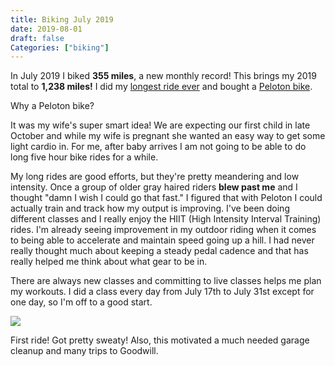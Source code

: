 ```yaml
---
title: Biking July 2019
date: 2019-08-01
draft: false
Categories: ["biking"]
---
```


In July 2019 I biked **355 miles**, a new monthly record! This brings my 2019 total to **1,238 miles!** I did my [longest ride ever](/posts/metric-century-ride/) and bought a [Peloton bike](https://www.onepeloton.com/bike).

Why a Peloton bike?

It was my wife's super smart idea! We are expecting our first child in late October and while my wife is pregnant she wanted an easy way to get some light cardio in. For me, after baby arrives I am not going to be able to do long five hour bike rides for a while. 

My long rides are good efforts, but they're pretty meandering and low intensity. Once a group of older gray haired riders **blew past me** and I thought "damn I wish I could go that fast." I figured that with Peloton I could actually train and track how my output is improving. I've been doing different classes and I really enjoy the HIIT (High Intensity Interval Training) rides. I'm already seeing improvement in my outdoor riding when it comes to being able to accelerate and maintain speed going up a hill. I had never really thought much about keeping a steady pedal cadence and that has really helped me think about what gear to be in.

There are always new classes and committing to live classes helps me plan my workouts. I did a class every day from July 17th to July 31st except for one day, so I'm off to a good start.

![](/images/peloton.jpg)

First ride! Got pretty sweaty! Also, this motivated a much needed garage cleanup and many trips to Goodwill.